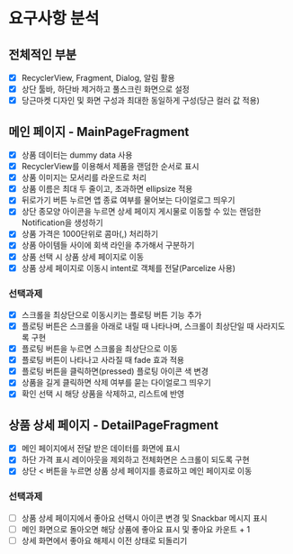 # 요구사항 분석

## 전체적인 부분

- [x] RecyclerView, Fragment, Dialog, 알림 활용
- [x] 상단 툴바, 하단바 제거하고 풀스크린 화면으로 설정
- [x] 당근마켓 디자인 및 화면 구성과 최대한 동일하게 구성(당근 컬러 값 적용)

## 메인 페이지 - MainPageFragment

- [x] 상품 데이터는 dummy data 사용
- [x] RecyclerView를 이용해서 제품을 랜덤한 순서로 표시
- [x] 상품 이미지는 모서리를 라운드로 처리
- [x] 상품 이름은 최대 두 줄이고, 초과하면 ellipsize 적용
- [x] 뒤로가기 버튼 누르면 앱 종료 여부를 물어보는 다이얼로그 띄우기
- [x] 상단 종모양 아이콘을 누르면 상세 페이지 게시물로 이동할 수 있는 랜덤한 Notification을 생성하기
- [x] 상품 가격은 1000단위로 콤마(,) 처리하기
- [x] 상품 아이템들 사이에 회색 라인을 추가해서 구분하기
- [x] 상품 선택 시 상품 상세 페이지로 이동
- [x] 상품 상세 페이지로 이동시 intent로 객체를 전달(Parcelize 사용)

### 선택과제

- [x] 스크롤을 최상단으로 이동시키는 플로팅 버튼 기능 추가
- [x] 플로팅 버튼은 스크롤을 아래로 내릴 때 나타나며, 스크롤이 최상단일 때 사라지도록 구현
- [x] 플로팅 버튼을 누르면 스크롤을 최상단으로 이동
- [x] 플로팅 버튼이 나타나고 사라질 때 fade 효과 적용
- [x] 플로팅 버튼을 클릭하면(pressed) 플로팅 아이콘 색 변경
- [x] 상품을 길게 클릭하면 삭제 여부를 묻는 다이얼로그 띄우기
- [x] 확인 선택 시 해당 상품을 삭제하고, 리스트에 반영

## 상품 상세 페이지 - DetailPageFragment

- [x] 메인 페이지에서 전달 받은 데이터를 화면에 표시
- [x] 하단 가격 표시 레이아웃을 제외하고 전체화면은 스크롤이 되도록 구현
- [x] 상단 < 버튼을 누르면 상품 상세 페이지를 종료하고 메인 페이지로 이동

### 선택과제

- [ ] 상품 상세 페이지에서 좋아요 선택시 아이콘 변경 및 Snackbar 메시지 표시
- [ ] 메인 화면으로 돌아오면 해당 상품에 좋아요 표시 및 좋아요 카운트 + 1
- [ ] 상세 화면에서 좋아요 해제시 이전 상태로 되돌리기
